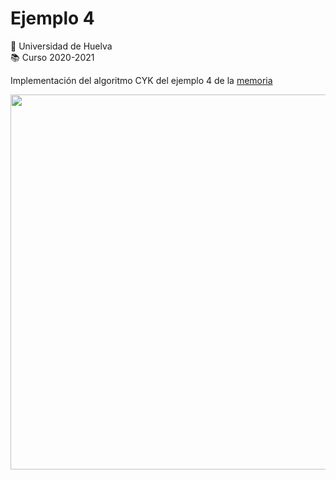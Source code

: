 #   Ejemplo 4
:school: Universidad de Huelva  
:books: Curso 2020-2021   

Implementación del algoritmo CYK del ejemplo 4 de la [memoria](https://github.com/alexbm98/CYK-MAC_2020-2021/blob/main/Documentaci%C3%B3n/README.md)  

<img src="https://github.com/alexbm98/CYK-MAC_2020-2021/blob/main/Documentaci%C3%B3n/images/gramatica_ejercicio_4.PNG" width="600">
